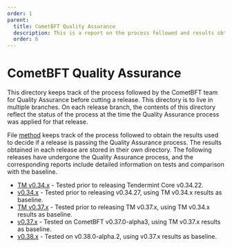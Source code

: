 ```yaml
---
order: 1
parent:
  title: CometBFT Quality Assurance
  description: This is a report on the process followed and results obtained when running v0.34.x on testnets
  order: 6
---
```


# CometBFT Quality Assurance

This directory keeps track of the process followed by the CometBFT team
for Quality Assurance before cutting a release.
This directory is to live in multiple branches. On each release branch,
the contents of this directory reflect the status of the process
at the time the Quality Assurance process was applied for that release.

File [method](../../qa/method.md) keeps track of the process followed to obtain the results
used to decide if a release is passing the Quality Assurance process.
The results obtained in each release are stored in their own directory.
The following releases have undergone the Quality Assurance process, and the corresponding reports include detailed information on tests and comparison with the baseline.

* [TM v0.34.x](TMCore-QA-34.md) - Tested prior to releasing Tendermint Core v0.34.22.
* [v0.34.x](CometBFT-QA-34.md) - Tested prior to releasing v0.34.27, using TM v0.34.x results as baseline.
* [TM v0.37.x](TMCore-QA-37.md) - Tested prior to releasing TM v0.37.x, using TM v0.34.x results as baseline.
* [v0.37.x](CometBFT-QA-37.md) - Tested on CometBFT v0.37.0-alpha3, using TM v0.37.x results as baseline.
* [v0.38.x](CometBFT-QA-38.md) - Tested on v0.38.0-alpha.2, using v0.37.x results as baseline.
